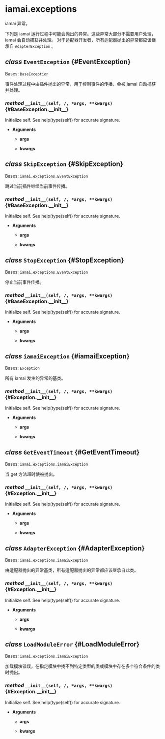 # iamai.exceptions

iamai 异常。

下列是 iamai 运行过程中可能会抛出的异常。这些异常大部分不需要用户处理， iamai 会自动捕获并处理。
对于适配器开发者，所有适配器抛出的异常都应该继承自 `AdapterException` 。

## _class_ `EventException` {#EventException}

Bases: `BaseException`

事件处理过程中由插件抛出的异常，用于控制事件的传播，会被 iamai 自动捕获并处理。

### _method_ `__init__(self, /, *args, **kwargs)` {#BaseException.\_\_init\_\_}

Initialize self.  See help(type(self)) for accurate signature.

- **Arguments**

  - **args**

  - **kwargs**

## _class_ `SkipException` {#SkipException}

Bases: `iamai.exceptions.EventException`

跳过当前插件继续当前事件传播。

### _method_ `__init__(self, /, *args, **kwargs)` {#BaseException.\_\_init\_\_}

Initialize self.  See help(type(self)) for accurate signature.

- **Arguments**

  - **args**

  - **kwargs**

## _class_ `StopException` {#StopException}

Bases: `iamai.exceptions.EventException`

停止当前事件传播。

### _method_ `__init__(self, /, *args, **kwargs)` {#BaseException.\_\_init\_\_}

Initialize self.  See help(type(self)) for accurate signature.

- **Arguments**

  - **args**

  - **kwargs**

## _class_ `iamaiException` {#iamaiException}

Bases: `Exception`

所有 iamai 发生的异常的基类。

### _method_ `__init__(self, /, *args, **kwargs)` {#Exception.\_\_init\_\_}

Initialize self.  See help(type(self)) for accurate signature.

- **Arguments**

  - **args**

  - **kwargs**

## _class_ `GetEventTimeout` {#GetEventTimeout}

Bases: `iamai.exceptions.iamaiException`

当 get 方法超时使被抛出。

### _method_ `__init__(self, /, *args, **kwargs)` {#Exception.\_\_init\_\_}

Initialize self.  See help(type(self)) for accurate signature.

- **Arguments**

  - **args**

  - **kwargs**

## _class_ `AdapterException` {#AdapterException}

Bases: `iamai.exceptions.iamaiException`

由适配器抛出的异常基类，所有适配器抛出的异常都应该继承自此类。

### _method_ `__init__(self, /, *args, **kwargs)` {#Exception.\_\_init\_\_}

Initialize self.  See help(type(self)) for accurate signature.

- **Arguments**

  - **args**

  - **kwargs**

## _class_ `LoadModuleError` {#LoadModuleError}

Bases: `iamai.exceptions.iamaiException`

加载模块错误，在指定模块中找不到特定类型的类或模块中存在多个符合条件的类时抛出。

### _method_ `__init__(self, /, *args, **kwargs)` {#Exception.\_\_init\_\_}

Initialize self.  See help(type(self)) for accurate signature.

- **Arguments**

  - **args**

  - **kwargs**

